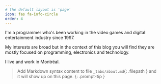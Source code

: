 ```yaml
---
# the default layout is 'page'
icon: fas fa-info-circle
order: 4
---
```


I'm a programmer who's been working in the video games and digital entertainment industry since 1997.

My interests are broad but in the context of this blog you will find they are mostly focused on programming, electronics and technology.

I live and work in Montréal.

> Add Markdown syntax content to file `_tabs/about.md`{: .filepath } and it will show up on this page.
{: .prompt-tip }

